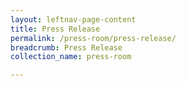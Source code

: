 ```yaml
---
layout: leftnav-page-content
title: Press Release
permalink: /press-room/press-release/
breadcrumb: Press Release
collection_name: press-room

---
```

